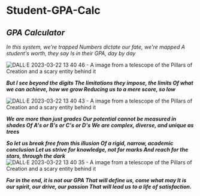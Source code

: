 # Student-GPA-Calc
 ## _GPA Calculator_

*In this system, we're trapped
Numbers dictate our fate, we're mapped
A student's worth, they say
Is in their GPA, day by day*

![DALL·E 2023-03-22 13 40 46 - A image from a telescope of the Pillars of Creation and a scary entity behind it](https://user-images.githubusercontent.com/62525324/226893437-b134dcc6-64a5-4ff8-b942-7fdf3ca7c27d.png)

***But I see beyond the digits
The limitations they impose, the limits
Of what we can achieve, how we grow
Reducing us to a mere score, so low***

![DALL·E 2023-03-22 13 40 43 - A image from a telescope of the Pillars of Creation and a scary entity behind it](https://user-images.githubusercontent.com/62525324/226893533-225f7ac7-0af2-4541-85d7-e33a207a6537.png)

***We are more than just grades
Our potential cannot be measured in shades
Of A's or B's or C's or D's
We are complex, diverse, and unique as trees***

***So let us break free from this illusion
Of a rigid, narrow, academic conclusion
Let us strive for knowledge, not for marks
And reach for the stars, through the dark***
![DALL·E 2023-03-22 13 40 35 - A image from a telescope of the Pillars of Creation and a scary entity behind it](https://user-images.githubusercontent.com/62525324/226893670-948906f1-dd0c-443d-9c36-29bd5568d32b.png)

***For in the end, it is not our GPA
That will define us, come what may
It is our spirit, our drive, our passion
That will lead us to a life of satisfaction.***
